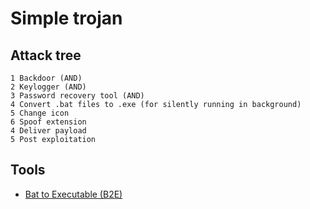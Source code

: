 # Simple trojan

## Attack tree
```
1 Backdoor (AND)
2 Keylogger (AND)
3 Password recovery tool (AND)
4 Convert .bat files to .exe (for silently running in background)
5 Change icon
6 Spoof extension
4 Deliver payload 
5 Post exploitation
```

## Tools

* [Bat to Executable (B2E)](https://github.com/tokyoneon/B2E/blob/master/Bat_To_Exe_Converter.zip)